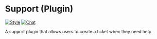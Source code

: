 # Support (Plugin)

[![Style](https://github.styleci.io/repos/237491448/shield)](https://github.styleci.io/repos/237491448)
[![Chat](https://img.shields.io/discord/625774284823986183?color=7289da&label=Discord&logo=discord&logoColor=fff&style=flat-square)](https://azuriom.com/discord)

A support plugin that allows users to create a ticket when they need help.
